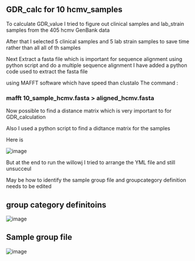 ## GDR_calc for 10 hcmv_samples

To calculate GDR_value I tried to figure out clinical samples and lab_strain samples from the 405 hcmv GenBank data 

After that I selected 5 clinical samples and 5 lab strain samples to save time rather than  all all of th samples 

Next Extract a fasta file which is important for sequence alignment using  python script and do a multiple sequence alignment 
I have added a python code used to extract the fasta file

using MAFFT software which have speed than clustalo
The command :

###  mafft 10_sample_hcmv.fasta > aligned_hcmv.fasta

Now possible to find a distance matrix which is very important to for GDR_calculation 

Also  I used a python script to find a didtance matrix for the samples 

Here is 

![image](https://github.com/tolinachali/hcmv_genome/assets/130226558/12d00ced-eed1-4961-be52-fb7baf1ce1db)


But at the end to run the willowj I tried  to  arrange the YML file and still unsucceul 

May be how to identify the  sample group file and groupcategory definition needs to be edited

##  group category definitoins 

![image](https://github.com/tolinachali/hcmv_genome/assets/130226558/f59b8427-0400-4b4a-9169-a32d5589e658)

## Sample group file


![image](https://github.com/tolinachali/hcmv_genome/assets/130226558/d72102d7-d601-4e13-8652-c0f5710de860)









































































































